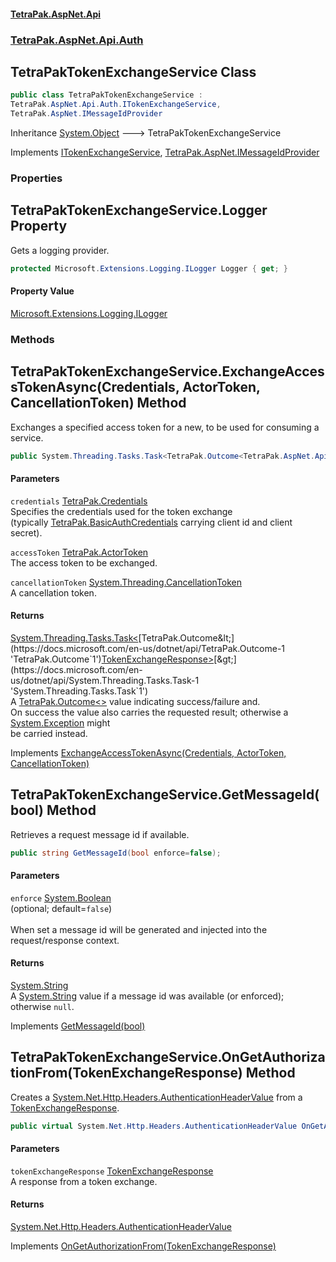 #### [TetraPak.AspNet.Api](index.md 'index')
### [TetraPak.AspNet.Api.Auth](TetraPak_AspNet_Api_Auth.md 'TetraPak.AspNet.Api.Auth')
## TetraPakTokenExchangeService Class
```csharp
public class TetraPakTokenExchangeService :
TetraPak.AspNet.Api.Auth.ITokenExchangeService,
TetraPak.AspNet.IMessageIdProvider
```

Inheritance [System.Object](https://docs.microsoft.com/en-us/dotnet/api/System.Object 'System.Object') &#129106; TetraPakTokenExchangeService  

Implements [ITokenExchangeService](TetraPak_AspNet_Api_Auth_ITokenExchangeService.md 'TetraPak.AspNet.Api.Auth.ITokenExchangeService'), [TetraPak.AspNet.IMessageIdProvider](https://docs.microsoft.com/en-us/dotnet/api/TetraPak.AspNet.IMessageIdProvider 'TetraPak.AspNet.IMessageIdProvider')  
### Properties
<a name='TetraPak_AspNet_Api_Auth_TetraPakTokenExchangeService_Logger'></a>
## TetraPakTokenExchangeService.Logger Property
Gets a logging provider.  
```csharp
protected Microsoft.Extensions.Logging.ILogger Logger { get; }
```
#### Property Value
[Microsoft.Extensions.Logging.ILogger](https://docs.microsoft.com/en-us/dotnet/api/Microsoft.Extensions.Logging.ILogger 'Microsoft.Extensions.Logging.ILogger')
  
### Methods
<a name='TetraPak_AspNet_Api_Auth_TetraPakTokenExchangeService_ExchangeAccessTokenAsync(TetraPak_Credentials_TetraPak_ActorToken_System_Threading_CancellationToken)'></a>
## TetraPakTokenExchangeService.ExchangeAccessTokenAsync(Credentials, ActorToken, CancellationToken) Method
Exchanges a specified access token for a new, to be used for consuming a service.  
```csharp
public System.Threading.Tasks.Task<TetraPak.Outcome<TetraPak.AspNet.Api.Auth.TokenExchangeResponse>> ExchangeAccessTokenAsync(TetraPak.Credentials credentials, TetraPak.ActorToken accessToken, System.Threading.CancellationToken cancellationToken);
```
#### Parameters
<a name='TetraPak_AspNet_Api_Auth_TetraPakTokenExchangeService_ExchangeAccessTokenAsync(TetraPak_Credentials_TetraPak_ActorToken_System_Threading_CancellationToken)_credentials'></a>
`credentials` [TetraPak.Credentials](https://docs.microsoft.com/en-us/dotnet/api/TetraPak.Credentials 'TetraPak.Credentials')  
Specifies the credentials used for the token exchange  
(typically [TetraPak.BasicAuthCredentials](https://docs.microsoft.com/en-us/dotnet/api/TetraPak.BasicAuthCredentials 'TetraPak.BasicAuthCredentials') carrying client id and client secret).  
  
<a name='TetraPak_AspNet_Api_Auth_TetraPakTokenExchangeService_ExchangeAccessTokenAsync(TetraPak_Credentials_TetraPak_ActorToken_System_Threading_CancellationToken)_accessToken'></a>
`accessToken` [TetraPak.ActorToken](https://docs.microsoft.com/en-us/dotnet/api/TetraPak.ActorToken 'TetraPak.ActorToken')  
The access token to be exchanged.  
  
<a name='TetraPak_AspNet_Api_Auth_TetraPakTokenExchangeService_ExchangeAccessTokenAsync(TetraPak_Credentials_TetraPak_ActorToken_System_Threading_CancellationToken)_cancellationToken'></a>
`cancellationToken` [System.Threading.CancellationToken](https://docs.microsoft.com/en-us/dotnet/api/System.Threading.CancellationToken 'System.Threading.CancellationToken')  
A cancellation token.  
  
#### Returns
[System.Threading.Tasks.Task&lt;](https://docs.microsoft.com/en-us/dotnet/api/System.Threading.Tasks.Task-1 'System.Threading.Tasks.Task`1')[TetraPak.Outcome&lt;](https://docs.microsoft.com/en-us/dotnet/api/TetraPak.Outcome-1 'TetraPak.Outcome`1')[TokenExchangeResponse](TetraPak_AspNet_Api_Auth_TokenExchangeResponse.md 'TetraPak.AspNet.Api.Auth.TokenExchangeResponse')[&gt;](https://docs.microsoft.com/en-us/dotnet/api/TetraPak.Outcome-1 'TetraPak.Outcome`1')[&gt;](https://docs.microsoft.com/en-us/dotnet/api/System.Threading.Tasks.Task-1 'System.Threading.Tasks.Task`1')  
A [TetraPak.Outcome&lt;&gt;](https://docs.microsoft.com/en-us/dotnet/api/TetraPak.Outcome-1 'TetraPak.Outcome`1') value indicating success/failure and.  
On success the value also carries the requested result; otherwise a [System.Exception](https://docs.microsoft.com/en-us/dotnet/api/System.Exception 'System.Exception') might  
be carried instead.  

Implements [ExchangeAccessTokenAsync(Credentials, ActorToken, CancellationToken)](TetraPak_AspNet_Api_Auth_ITokenExchangeService.md#TetraPak_AspNet_Api_Auth_ITokenExchangeService_ExchangeAccessTokenAsync(TetraPak_Credentials_TetraPak_ActorToken_System_Threading_CancellationToken) 'TetraPak.AspNet.Api.Auth.ITokenExchangeService.ExchangeAccessTokenAsync(TetraPak.Credentials, TetraPak.ActorToken, System.Threading.CancellationToken)')  
  
<a name='TetraPak_AspNet_Api_Auth_TetraPakTokenExchangeService_GetMessageId(bool)'></a>
## TetraPakTokenExchangeService.GetMessageId(bool) Method
Retrieves a request message id if available.   
```csharp
public string GetMessageId(bool enforce=false);
```
#### Parameters
<a name='TetraPak_AspNet_Api_Auth_TetraPakTokenExchangeService_GetMessageId(bool)_enforce'></a>
`enforce` [System.Boolean](https://docs.microsoft.com/en-us/dotnet/api/System.Boolean 'System.Boolean')  
(optional; default=`false`)<br />  
When set a message id will be generated and injected into the request/response context.  
  
#### Returns
[System.String](https://docs.microsoft.com/en-us/dotnet/api/System.String 'System.String')  
A [System.String](https://docs.microsoft.com/en-us/dotnet/api/System.String 'System.String') value if a message id was available (or enforced); otherwise `null`.  

Implements [GetMessageId(bool)](https://docs.microsoft.com/en-us/dotnet/api/TetraPak.AspNet.IMessageIdProvider.GetMessageId#TetraPak_AspNet_IMessageIdProvider_GetMessageId_System_Boolean_ 'TetraPak.AspNet.IMessageIdProvider.GetMessageId(System.Boolean)')  
  
<a name='TetraPak_AspNet_Api_Auth_TetraPakTokenExchangeService_OnGetAuthorizationFrom(TetraPak_AspNet_Api_Auth_TokenExchangeResponse)'></a>
## TetraPakTokenExchangeService.OnGetAuthorizationFrom(TokenExchangeResponse) Method
Creates a [System.Net.Http.Headers.AuthenticationHeaderValue](https://docs.microsoft.com/en-us/dotnet/api/System.Net.Http.Headers.AuthenticationHeaderValue 'System.Net.Http.Headers.AuthenticationHeaderValue') from a [TokenExchangeResponse](TetraPak_AspNet_Api_Auth_TokenExchangeResponse.md 'TetraPak.AspNet.Api.Auth.TokenExchangeResponse').   
```csharp
public virtual System.Net.Http.Headers.AuthenticationHeaderValue OnGetAuthorizationFrom(TetraPak.AspNet.Api.Auth.TokenExchangeResponse tokenExchangeResponse);
```
#### Parameters
<a name='TetraPak_AspNet_Api_Auth_TetraPakTokenExchangeService_OnGetAuthorizationFrom(TetraPak_AspNet_Api_Auth_TokenExchangeResponse)_tokenExchangeResponse'></a>
`tokenExchangeResponse` [TokenExchangeResponse](TetraPak_AspNet_Api_Auth_TokenExchangeResponse.md 'TetraPak.AspNet.Api.Auth.TokenExchangeResponse')  
A response from a token exchange.    
  
#### Returns
[System.Net.Http.Headers.AuthenticationHeaderValue](https://docs.microsoft.com/en-us/dotnet/api/System.Net.Http.Headers.AuthenticationHeaderValue 'System.Net.Http.Headers.AuthenticationHeaderValue')  

Implements [OnGetAuthorizationFrom(TokenExchangeResponse)](TetraPak_AspNet_Api_Auth_ITokenExchangeService.md#TetraPak_AspNet_Api_Auth_ITokenExchangeService_OnGetAuthorizationFrom(TetraPak_AspNet_Api_Auth_TokenExchangeResponse) 'TetraPak.AspNet.Api.Auth.ITokenExchangeService.OnGetAuthorizationFrom(TetraPak.AspNet.Api.Auth.TokenExchangeResponse)')  
  
